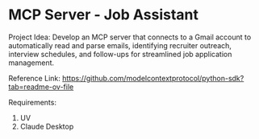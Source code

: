 # MCP Server - Job Assistant

Project Idea: Develop an MCP server that connects to a Gmail account to automatically read and parse emails, identifying recruiter outreach, interview schedules, and follow-ups for streamlined job application management.

Reference Link: https://github.com/modelcontextprotocol/python-sdk?tab=readme-ov-file

Requirements:
1. UV
2. Claude Desktop
